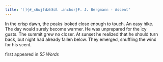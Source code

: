 ```yaml
---
title: '[]{#_x6wjfdzh8dl .anchor}F. J. Bergmann - Ascent'
---
```


In the crisp dawn, the peaks looked close enough to touch. An easy hike.
The day would surely become warmer. He was unprepared for the icy gusts.
The summit grew no closer. At sunset he realized that he should turn
back, but night had already fallen below. They emerged, snuffling the
wind for his scent.

first appeared in *55 Words*
